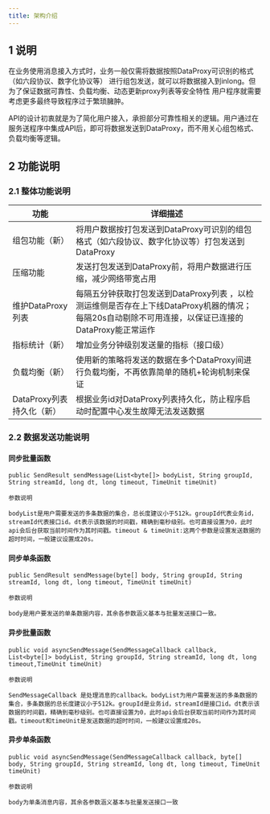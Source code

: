 ```yaml
---
title: 架构介绍
---
```

## 1 说明

在业务使用消息接入方式时，业务一般仅需将数据按照DataProxy可识别的格式（如六段协议、数字化协议等）
进行组包发送，就可以将数据接入到inlong。但为了保证数据可靠性、负载均衡、动态更新proxy列表等安全特性
用户程序就需要考虑更多最终导致程序过于繁琐臃肿。

API的设计初衷就是为了简化用户接入，承担部分可靠性相关的逻辑。用户通过在服务送程序中集成API后，即可将数据发送到DataProxy，而不用关心组包格式、负载均衡等逻辑。

## 2 功能说明

### 2.1 整体功能说明

|  功能   | 详细描述  |
|  ----  | ----  |
| 组包功能（新）  | 将用户数据按打包发送到DataProxy可识别的组包格式（如六段协议、数字化协议等）打包发送到DataProxy|
| 压缩功能  | 发送打包发送到DataProxy前，将用户数据进行压缩，减少网络带宽占用 |
| 维护DataProxy列表  | 每隔五分钟获取打包发送到DataProxy列表 ，以检测运维侧是否存在上下线DataProxy机器的情况；每隔20s自动剔除不可用连接，以保证已连接的DataProxy能正常运作 |
| 指标统计（新）  | 增加业务分钟级别发送量的指标（接口级） |
| 负载均衡（新）  | 使用新的策略将发送的数据在多个DataProxy间进行负载均衡，不再依靠简单的随机+轮询机制来保证 |
| DataProxy列表持久化（新）  | 根据业务id对DataProxy列表持久化，防止程序启动时配置中心发生故障无法发送数据


### 2.2 数据发送功能说明

#### 同步批量函数

    public SendResult sendMessage(List<byte[]> bodyList, String groupId, String streamId, long dt, long timeout, TimeUnit timeUnit)

    参数说明

    bodyList是用户需要发送的多条数据的集合，总长度建议小于512k。groupId代表业务id，streamId代表接口id。dt表示该数据的时间戳，精确到毫秒级别。也可直接设置为0，此时api会后台获取当前时间作为其时间戳。timeout & timeUnit:这两个参数是设置发送数据的超时时间，一般建议设置成20s。



#### 同步单条函数

    public SendResult sendMessage(byte[] body, String groupId, String streamId, long dt, long timeout, TimeUnit timeUnit)

    参数说明

    body是用户要发送的单条数据内容，其余各参数涵义基本与批量发送接口一致。



#### 异步批量函数

    public void asyncSendMessage(SendMessageCallback callback, List<byte[]> bodyList, String groupId, String streamId, long dt, long timeout,TimeUnit timeUnit)

    参数说明

    SendMessageCallback 是处理消息的callback。bodyList为用户需要发送的多条数据的集合，多条数据的总长度建议小于512k。groupId是业务id，streamId是接口id。dt表示该数据的时间戳，精确到毫秒级别。也可直接设置为0，此时api会后台获取当前时间作为其时间戳。timeout和timeUnit是发送数据的超时时间，一般建议设置成20s。


#### 异步单条函数

    public void asyncSendMessage(SendMessageCallback callback, byte[] body, String groupId, String streamId, long dt, long timeout, TimeUnit timeUnit)

    参数说明

    body为单条消息内容，其余各参数涵义基本与批量发送接口一致


